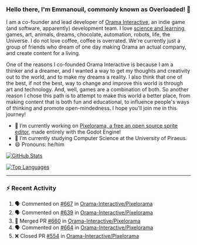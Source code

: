 ### Hello there, I'm Emmanouil, commonly known as Overloaded! 👋
I am a co-founder and lead developer of [Orama Interactive](https://www.orama-interactive.com/), an indie game (and software, apparently) development team. I love [science and learning](https://github.com/OverloadedOrama/KnowledgeBase), games, art, animals, dreams, chocolate, automation, robots, life, the Universe. I do not love coffee, coffee is overrated. We're currently just a group of friends who dream of one day making Orama an actual company, and create content for a living.

One of the reasons I co-founded Orama Interactive is because I am a thinker and a dreamer, and I wanted a way to get my thoughts and creativity out to the world, and to make my dreams a reality. I also think that one of the best, if not the best, way to change and improve this world is through art and technology. And, well, games are a combination of both. So another reason I chose this path is to attempt to make this world a better place, from making content that is both fun and educational, to influence people's ways of thinking and promote open-mindedness. I hope you'll join me in this journey!

- 🔭 I’m currently working on [Pixelorama, a free an open source sprite editor](https://github.com/Orama-Interactive/Pixelorama), made entirely with the Godot Engine!
- 🌱 I’m currently studying Computer Science at the University of Piraeus.
- 😄 Pronouns: he/him

[![GitHub Stats](https://github-readme-stats.vercel.app/api/?username=OverloadedOrama&show_icons=true&theme=merko)](https://github.com/anuraghazra/github-readme-stats)

[![Top Languages](https://github-readme-stats.vercel.app/api/top-langs/?username=OverloadedOrama&layout=compact&theme=merko)](https://github.com/anuraghazra/github-readme-stats)

---

### :zap: Recent Activity

<!--START_SECTION:activity-->
1. 🗣 Commented on [#667](https://github.com/Orama-Interactive/Pixelorama/issues/667) in [Orama-Interactive/Pixelorama](https://github.com/Orama-Interactive/Pixelorama)
2. 🗣 Commented on [#639](https://github.com/Orama-Interactive/Pixelorama/issues/639) in [Orama-Interactive/Pixelorama](https://github.com/Orama-Interactive/Pixelorama)
3. 🎉 Merged PR [#660](https://github.com/Orama-Interactive/Pixelorama/pull/660) in [Orama-Interactive/Pixelorama](https://github.com/Orama-Interactive/Pixelorama)
4. 🗣 Commented on [#664](https://github.com/Orama-Interactive/Pixelorama/issues/664) in [Orama-Interactive/Pixelorama](https://github.com/Orama-Interactive/Pixelorama)
5. ❌ Closed PR [#554](https://github.com/Orama-Interactive/Pixelorama/pull/554) in [Orama-Interactive/Pixelorama](https://github.com/Orama-Interactive/Pixelorama)
<!--END_SECTION:activity-->

<!--
**OverloadedOrama/OverloadedOrama** is a ✨ _special_ ✨ repository because its `README.md` (this file) appears on your GitHub profile.

Here are some ideas to get you started:

- 👯 I’m looking to collaborate on ...
- 🤔 I’m looking for help with ...
- 💬 Ask me about ...
- 📫 How to reach me: ...
- ⚡ Fun fact: ...
-->
